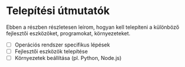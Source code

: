 # Telepítési útmutatók

Ebben a részben részletesen leírom, hogyan kell telepíteni a különböző fejlesztői eszközöket, programokat, környezeteket.

- [ ] Operációs rendszer specifikus lépések
- [ ] Fejlesztői eszközök telepítése
- [ ] Környezetek beállítása (pl. Python, Node.js)

